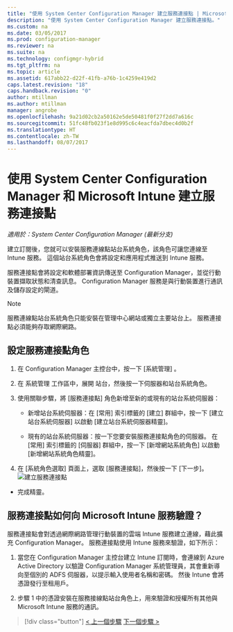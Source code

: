 ```yaml
---
title: "使用 System Center Configuration Manager 建立服務連接點 | Microsoft Docs"
description: "使用 System Center Configuration Manager 建立服務連接點。"
ms.custom: na
ms.date: 03/05/2017
ms.prod: configuration-manager
ms.reviewer: na
ms.suite: na
ms.technology: configmgr-hybrid
ms.tgt_pltfrm: na
ms.topic: article
ms.assetid: 617abb22-d22f-41fb-a76b-1c4259e419d2
caps.latest.revision: "18"
caps.handback.revision: "0"
author: mtillman
ms.author: mtillman
manager: angrobe
ms.openlocfilehash: 9a21d02cb2a50162e5de50481f0f27f2dd7a616c
ms.sourcegitcommit: 51fc48fb023f1e8d995c6c4eacfda7dbec4d0b2f
ms.translationtype: HT
ms.contentlocale: zh-TW
ms.lasthandoff: 08/07/2017
---
```

# <a name="create-a-service-connection-point-with-system-center-configuration-manager-and-microsoft-intune"></a>使用 System Center Configuration Manager 和 Microsoft Intune 建立服務連接點

*適用於：System Center Configuration Manager (最新分支)*

建立訂閱後，您就可以安裝服務連線點站台系統角色，該角色可讓您連線至 Intune 服務。 這個站台系統角色會將設定和應用程式推送到 Intune 服務。

 服務連接點會將設定和軟體部署資訊傳送至 Configuration Manager，並從行動裝置擷取狀態和清查訊息。 Configuration Manager 服務是與行動裝置進行通訊及儲存設定的閘道。

> [!NOTE]
>  服務連線點站台系統角色只能安裝在管理中心網站或獨立主要站台上。 服務連接點必須能夠存取網際網路。


## <a name="configure-the-service-connection-point-role"></a>設定服務連接點角色

1.  在 Configuration Manager 主控台中，按一下 [系統管理] 。

2.  在 系統管理 工作區中，展開 站台，然後按一下伺服器和站台系統角色。

3.  使用關聯步驟，將 [服務連接點] 角色新增至新的或現有的站台系統伺服器：

    -   新增站台系統伺服器：在 [常用] 索引標籤的 [建立] 群組中，按一下 [建立站台系統伺服器] 以啟動 [建立站台系統伺服器精靈]。

    -   現有的站台系統伺服器：按一下您要安裝服務連接點角色的伺服器。 在 [常用] 索引標籤的 [伺服器] 群組中，按一下 [新增網站系統角色] 以啟動 [新增網站系統角色精靈]。

4.  在 [系統角色選取] 頁面上，選取 [服務連接點]，然後按一下 [下一步]。
![建立服務連接點](../media/mdm-service-connection-point.png)

* 完成精靈。

## <a name="how-does-the-service-connection-point-authenticate-with-the-microsoft-intune-service"></a>服務連接點如何向 Microsoft Intune 服務驗證？
 服務連接點會對透過網際網路管理行動裝置的雲端 Intune 服務建立連線，藉此擴充 Configuration Manager。 服務連接點使用 Intune 服務來驗證，如下所示：

1.  當您在 Configuration Manager 主控台建立 Intune 訂閱時，會連線到 Azure Active Directory 以驗證 Configuration Manager 系統管理員，其會重新導向至個別的 ADFS 伺服器，以提示輸入使用者名稱和密碼。 然後 Intune 會將憑證發行至租用戶。

2.  步驟 1 中的憑證安裝在服務接線點站台角色上，用來驗證和授權所有其他與 Microsoft Intune 服務的通訊。

> [!div class="button"]
[< 上一個步驟](terms-and-conditions.md)  [下一個步驟 >](enable-platform-enrollment.md)
